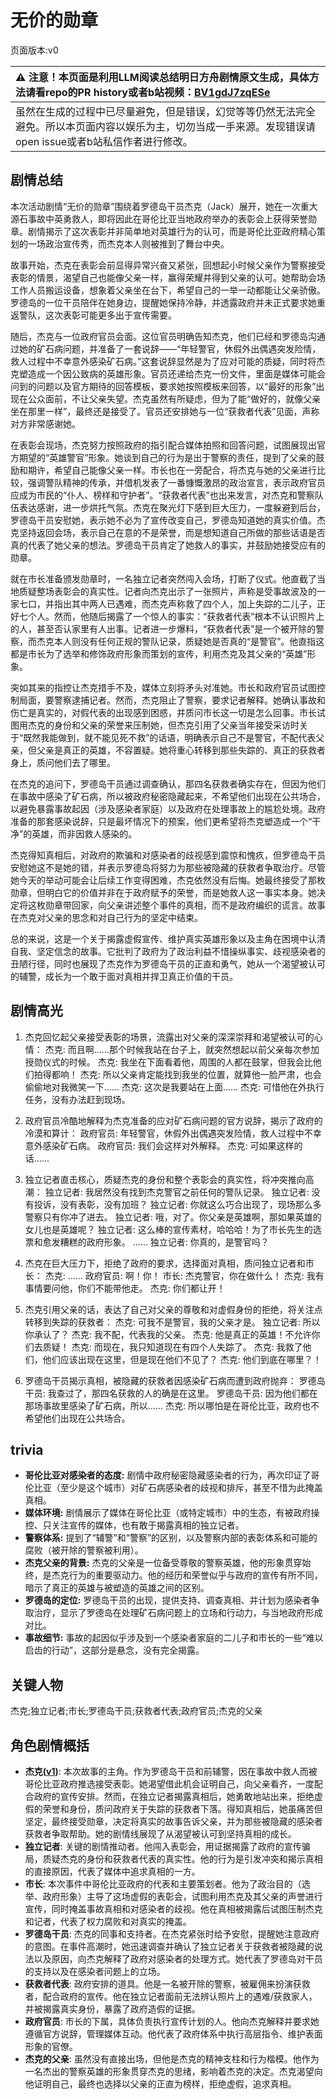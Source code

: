 # 无价的勋章
页面版本:v0
 

| :warning: 注意！本页面是利用LLM阅读总结明日方舟剧情原文生成，具体方法请看repo的PR history或者b站视频：[BV1gdJ7zqESe](https://www.bilibili.com/video/BV1gdJ7zqESe/)         |
|:----------------------------|
| 虽然在生成的过程中已尽量避免，但是错误，幻觉等等仍然无法完全避免。所以本页面内容以娱乐为主，切勿当成一手来源。发现错误请open issue或者b站私信作者进行修改。|



## 剧情总结
本次活动剧情“无价的勋章”围绕着罗德岛干员杰克（Jack）展开，她在一次重大源石事故中英勇救人，即将因此在哥伦比亚当地政府举办的表彰会上获得荣誉勋章。剧情揭示了这次表彰并非简单地对英雄行为的认可，而是哥伦比亚政府精心策划的一场政治宣传秀，而杰克本人则被推到了舞台中央。

故事开始，杰克在表彰会前显得异常兴奋又紧张，回想起小时候父亲作为警察接受表彰的情景，渴望自己也能像父亲一样，赢得荣耀并得到父亲的认可。她帮助会场工作人员搬运设备，想象着父亲坐在台下，希望自己的一举一动都能让父亲骄傲。罗德岛的一位干员陪伴在她身边，提醒她保持冷静，并透露政府并未正式要求她重返警队，这次表彰可能更多出于宣传需要。

随后，杰克与一位政府官员会面。这位官员明确告知杰克，他们已经和罗德岛沟通过她的矿石病问题，并准备了一套说辞——“年轻警官，休假外出偶遇突发险情，救人过程中不幸意外感染矿石病。”这套说辞显然是为了应对可能的质疑，同时将杰克塑造成一个因公致病的英雄形象。官员还递给杰克一份文件，里面是媒体可能会问到的问题以及官方期待的回答模板，要求她按照模板来回答，以“最好的形象”出现在公众面前，不让父亲失望。杰克虽然有所疑虑，但为了能“做好的，就像父亲坐在那里一样”，最终还是接受了。官员还安排她与一位“获救者代表”见面，声称对方非常感谢她。

在表彰会现场，杰克努力按照政府的指引配合媒体拍照和回答问题，试图展现出官方期望的“英雄警官”形象。她谈到自己的行为是出于警察的责任，提到了父亲的鼓励和期许，希望自己能像父亲一样。市长也在一旁配合，将杰克与她的父亲进行比较，强调警队精神的传承，并借机发表了一番慷慨激昂的政治宣言，表示政府官员应成为市民的“仆人、榜样和守护者”。“获救者代表”也出来发言，对杰克和警察队伍表达感谢，进一步烘托气氛。杰克在聚光灯下感到巨大压力，一度躲避到后台，罗德岛干员安慰她，表示她不必为了宣传改变自己，罗德岛知道她的真实价值。杰克坚持返回会场，表示自己在意的不是荣誉，而是想知道自己所做的那些话语是否真的代表了她父亲的想法。罗德岛干员肯定了她救人的事实，并鼓励她接受应有的勋章。

就在市长准备颁发勋章时，一名独立记者突然闯入会场，打断了仪式。他直截了当地质疑整场表彰会的真实性。记者向杰克出示了一张照片，声称是受事故波及的一家七口，并指出其中两人已遇难，而杰克声称救了四个人，加上失踪的二儿子，正好七个人。然而，他随后揭露了一个惊人的事实：“获救者代表”根本不认识照片上的人，甚至否认家里有人出事。记者进一步爆料，“获救者代表”是一个被开除的警察，而杰克本人则没有任何正规的警队记录，质疑她是否真的“是警官”。他直指这都是市长为了选举和修饰政府形象而策划的宣传，利用杰克及其父亲的“英雄”形象。

突如其来的指控让杰克措手不及，媒体立刻将矛头对准她。市长和政府官员试图控制局面，要警察逮捕记者。然而，杰克阻止了警察，要求记者解释。她确认事故和伤亡是真实的，对假代表的出现感到困惑，并质问市长这一切是怎么回事。市长试图用杰克的身份和父亲的荣誉来压制她，但杰克引用了父亲当年接受采访时关于“既然我能做到，就不能见死不救”的话语，明确表示自己不是警官，不配代表父亲，但父亲是真正的英雄，不容置疑。她将重心转移到那些失踪的、真正的获救者身上，质问他们去了哪里。

在杰克的追问下，罗德岛干员通过调查确认，那四名获救者确实存在，但因为他们在事故中感染了矿石病，所以被政府秘密隐藏起来，不希望他们出现在公共场合，以避免暴露事故起因（涉及感染者家庭）以及政府在处理事故上的尴尬处境。政府准备的那套感染说辞，只是最坏情况下的预案，他们更希望将杰克塑造成一个“干净”的英雄，而非因救人感染的。

杰克得知真相后，对政府的欺骗和对感染者的歧视感到震惊和愧疚，但罗德岛干员安慰她这不是她的错，并表示罗德岛将努力为那些被隐藏的获救者争取治疗。尽管她今天的举动可能会让后续工作变得困难，杰克依然没有后悔。她最终接受了那枚勋章，但明白它的价值并非在于政府赋予的荣誉，而是她救人这一事实本身。她决定将这枚勋章带回家，向父亲讲述整个事件的真相，而不是政府编织的谎言。故事在杰克对父亲的思念和对自己行为的坚定中结束。

总的来说，这是一个关于揭露虚假宣传、维护真实英雄形象以及主角在困境中认清自我、坚定信念的故事。它批判了政府为了政治利益不惜操纵事实、歧视感染者的丑陋行径，同时也展现了杰克作为罗德岛干员的正直和勇气，她从一个渴望被认可的辅警，成长为一个敢于面对真相并捍卫真正价值的干员。
## 剧情高光
1.  杰克回忆起父亲接受表彰的场景，流露出对父亲的深深崇拜和渴望被认可的心情：
    杰克: 而且啊......那个时候我站在台子上，就突然想起以前父亲每次参加授勋仪式的时候。
    杰克: 我坐在下面看着他，周围的人都在鼓掌，但我会比他们拍得都响！
    杰克: 所以父亲肯定能找到我坐的位置，就算他一脸严肃，也会偷偷地对我微笑一下......
    杰克: 这次是我要站在上面......
    杰克: 可惜他在外执行任务，没有办法赶到现场。

2.  政府官员冷酷地解释为杰克准备的应对矿石病问题的官方说辞，揭示了政府的冷漠和算计：
    政府官员: 年轻警官，休假外出偶遇突发险情，救人过程中不幸意外感染矿石病。
    政府官员: 我们会这样对外解释。
    杰克: 可如果这样的话......

3.  独立记者直击核心，质疑杰克的身份和整个表彰会的真实性，将冲突推向高潮：
    独立记者: 我居然没有找到杰克警官之前任何的警队记录。
    独立记者: 没有投诉，没有表彰，没有加班？
    独立记者: 你就这么巧合出现了，现场那么多警察只有你冲了进去。
    独立记者: 哦，对了。你父亲是英雄啊，那如果英雄的女儿也是英雄呢？
    独立记者: 这么棒的宣传素材，哈哈哈！为了市长先生的选票和愈发糟糕的政府形象。
    ......
    独立记者: 你真的，是警官吗？

4.  杰克在巨大压力下，拒绝了政府的要求，选择面对真相，质问独立记者和市长：
    杰克: ......
    政府官员: 啊！你！
    市长: 杰克警官，你在做什么！
    杰克: 我有事情要问他，你们不能带他走。
    杰克: 你们都让开！

5.  杰克引用父亲的话，表达了自己对父亲的尊敬和对虚假身份的拒绝，将关注点转移到失踪的获救者：
    杰克: 可我不是警官，我的父亲才是。
    独立记者: 所以你承认了？
    杰克: 我不配，代表我的父亲。
    杰克: 他是真正的英雄！不允许你们去质疑！
    杰克: 而现在，我只知道现在有四个人失踪了。
    杰克: 我救了他们，他们应该出现在这里，但是现在他们不见了？
    杰克: 他们到底在哪里？！

6.  罗德岛干员揭示真相，被隐藏的获救者因感染矿石病而遭到政府抛弃：
    罗德岛干员: 我查过了，那四名获救的人的确是在这里。
    罗德岛干员: 因为他们都在那场事故里感染了矿石病，所以......
    杰克: 所以哪怕是在哥伦比亚，政府也不希望他们出现在公共场合。
## trivia
*   **哥伦比亚对感染者的态度:** 剧情中政府秘密隐藏感染者的行为，再次印证了哥伦比亚（至少是这个城市）对矿石病感染者的歧视和排斥，甚至不惜为此掩盖真相。
*   **媒体环境:** 剧情展示了媒体在哥伦比亚（或特定城市）中的生态，有被政府操控、只关注宣传的媒体，也有敢于揭露真相的独立记者。
*   **警察体系:** 提到了“辅警”和“警察”的区别，以及警察内部的表彰体系和可能的腐败（被开除的警察被利用）。
*   **杰克父亲的背景:** 杰克的父亲是一位备受尊敬的警察英雄，他的形象贯穿始终，是杰克行为的重要驱动力。他的经历和荣誉似乎与政府的宣传有所不同，暗示了真正的英雄与被塑造的英雄之间的区别。
*   **罗德岛的定位:** 罗德岛干员的出现，提供支持、调查真相、并计划为感染者争取治疗，显示了罗德岛在处理矿石病问题上的立场和行动力，与当地政府形成对比。
*   **事故细节:** 事故的起因似乎涉及到一个感染者家庭的二儿子和市长的一些“难以启齿的行动”，这部分是悬念，没有完全揭露。
## 关键人物
杰克;独立记者;市长;罗德岛干员;获救者代表;政府官员;杰克的父亲
## 角色剧情概括
-   **杰克([v1](../chars/char_347_jaksel.md))**: 本次故事的主角。作为罗德岛干员和前辅警，因在事故中救人而被哥伦比亚政府推选接受表彰。她渴望借此机会证明自己，向父亲看齐，一度配合政府的宣传安排。然而，在独立记者揭露真相后，她勇敢地站出来，拒绝虚假的荣誉和身份，质问政府关于失踪的获救者下落。得知真相后，她虽痛苦但坚定，最终接受勋章，决定将真实的故事告诉父亲，并为那些被隐藏的感染者获救者争取帮助。她的剧情线展现了从渴望被认可到坚持真相的成长。
-   **独立记者**: 关键的剧情推动者。他闯入表彰会，用证据揭露了政府的宣传骗局，质疑杰克的身份和获救者代表的真实性。他的行为是引发冲突和揭示真相的直接原因，代表了媒体中追求真相的一方。
-   **市长**: 本次事件中哥伦比亚政府的代表和主要策划者。他为了政治目的（选举、政府形象）主导了这场虚假的表彰会，试图利用杰克及其父亲的声誉进行宣传，同时掩盖事故真相和对感染者的歧视。他在真相被揭露后试图压制杰克和记者，代表了权力腐败和对真实的掩盖。
-   **罗德岛干员**: 杰克的同事和支持者。在杰克紧张时给予安慰，提醒她注意政府的意图。在事件高潮时，她迅速调查并确认了独立记者关于获救者被隐藏的说法以及原因，向杰克解释了政府对感染者的处理方式。她代表了罗德岛对干员的支持以及在感染者问题上的立场。
-   **获救者代表**: 政府安排的道具。他是一名被开除的警察，被雇佣来扮演获救者，配合政府的宣传。他在独立记者面前无法辨认照片上的遇难/获救家人，并被揭露真实身份，暴露了政府造假的证据。
-   **政府官员**: 市长的下属，具体负责执行宣传计划的人。他向杰克解释并要求她遵循官方说辞，管理媒体互动。他代表了政府体系中执行高层指令、维护表面形象的官僚。
-   **杰克的父亲**: 虽然没有直接出场，但他是杰克的精神支柱和行为楷模。他作为一名杰出的警察英雄的形象贯穿杰克的思绪，影响着杰克的决定。杰克渴望向他证明自己，最终也选择以父亲的正直为榜样，拒绝虚假，追求真相。